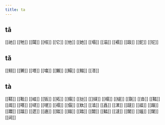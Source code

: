 ```yaml
---
title: ta
---
```


## tā
[[祂]]
[[牠]]
[[闧]]
[[榙]]
[[它]]
[[他]]
[[她]]
[[塌]]
[[溻]]
[[褟]]
[[趿]]
[[鉈]]
[[铊]]
## tǎ
[[鮙]]
[[獭]]
[[塔]]
[[墖]]
[[獺]]
[[鰨]]
[[鳎]]
[[溚]]
## tà
[[鞳]]
[[鞈]]
[[崉]]
[[狧]]
[[拓]]
[[搨]]
[[挞]]
[[]撻]]
[[榻]]
[[橽]]
[[毾]]
[[沓]] 
[[鞜]]
[[阘]]
[[嗒]] 
[[嚃]]
[[嚺]]
[[禢]]
[[傝]]
[[粏]]
[[涾]]
[[譶]]
[[漯]]
[[躂]]
[[誻]]
[[蹋]]
[[躢]]
[[蹹]]
[[遝]]
[[遢]]
[[錔]]
[[鎉]]
[[踏]]
[[闒]]
[[濌]]
[[澾]]
[[闟]]
[[鎑]]
[[闥]]
[[闼]]
